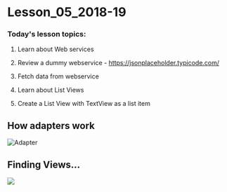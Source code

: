 # Lesson_05_2018-19


### Today's lesson topics:

1. Learn about Web services
2. Review a dummy webservice - https://jsonplaceholder.typicode.com/
3. Fetch data from webservice

4. Learn about List Views
5. Create a List View with TextView as a list item


## How adapters work
![Adapter](https://github.com/UomMobileDevelopment/Lesson02-material/blob/master/listViewDataHandlingModel.PNG)


## Finding Views...

![](https://github.com/UomMobileDevelopment/Lesson02-material/blob/master/findingViews.PNG)
